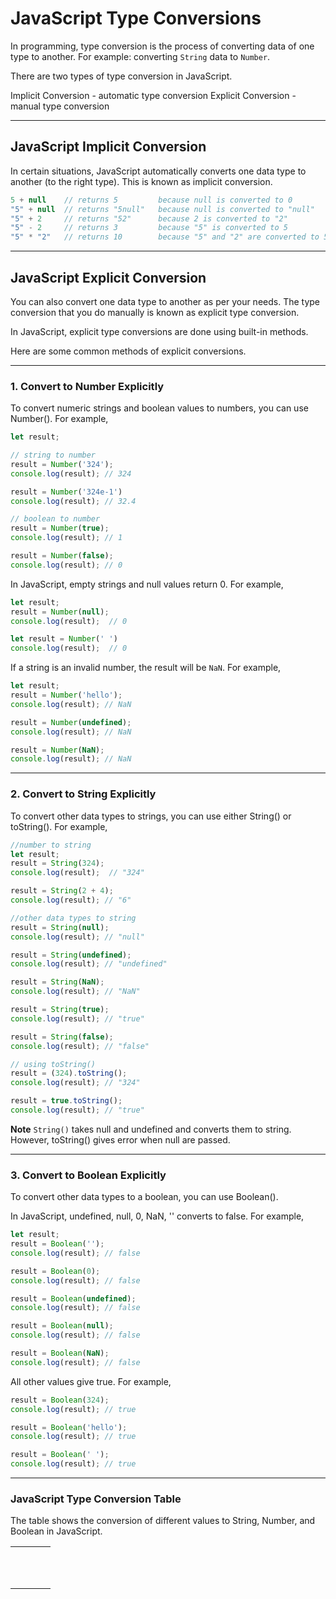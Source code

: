 # JavaScript Type Conversions
In programming, type conversion is the process of converting data of one type to another. For example: converting ```String``` data to ```Number```.

There are two types of type conversion in JavaScript.

Implicit Conversion - automatic type conversion
Explicit Conversion - manual type conversion

***

## JavaScript Implicit Conversion
In certain situations, JavaScript automatically converts one data type to another (to the right type). This is known as implicit conversion.

```js
5 + null    // returns 5         because null is converted to 0
"5" + null  // returns "5null"   because null is converted to "null"
"5" + 2     // returns "52"      because 2 is converted to "2"
"5" - 2     // returns 3         because "5" is converted to 5
"5" * "2"   // returns 10        because "5" and "2" are converted to 5 and 2
```

***

## JavaScript Explicit Conversion
You can also convert one data type to another as per your needs. The type conversion that you do manually is known as explicit type conversion.

In JavaScript, explicit type conversions are done using built-in methods.

Here are some common methods of explicit conversions.

***

### 1. Convert to Number Explicitly
To convert numeric strings and boolean values to numbers, you can use Number(). For example,

```js
let result;

// string to number
result = Number('324');
console.log(result); // 324

result = Number('324e-1')  
console.log(result); // 32.4

// boolean to number
result = Number(true);
console.log(result); // 1

result = Number(false);
console.log(result); // 0
```

In JavaScript, empty strings and null values return 0. For example,

```js
let result;
result = Number(null);
console.log(result);  // 0

let result = Number(' ')
console.log(result);  // 0
```

If a string is an invalid number, the result will be ```NaN```. For example,

```js
let result;
result = Number('hello');
console.log(result); // NaN

result = Number(undefined);
console.log(result); // NaN

result = Number(NaN);
console.log(result); // NaN
```

***

### 2. Convert to String Explicitly
To convert other data types to strings, you can use either String() or toString(). For example,

```js
//number to string
let result;
result = String(324);
console.log(result);  // "324"

result = String(2 + 4);
console.log(result); // "6"

//other data types to string
result = String(null);
console.log(result); // "null"

result = String(undefined);
console.log(result); // "undefined"

result = String(NaN);
console.log(result); // "NaN"

result = String(true);
console.log(result); // "true"

result = String(false);
console.log(result); // "false"

// using toString()
result = (324).toString();
console.log(result); // "324"

result = true.toString();
console.log(result); // "true"
```

**Note** ```String()``` takes null and undefined and converts them to string. However, toString() gives error when null are passed.

***

### 3. Convert to Boolean Explicitly
To convert other data types to a boolean, you can use Boolean().

In JavaScript, undefined, null, 0, NaN, '' converts to false. For example,

```js
let result;
result = Boolean('');
console.log(result); // false

result = Boolean(0);
console.log(result); // false

result = Boolean(undefined);
console.log(result); // false

result = Boolean(null);
console.log(result); // false

result = Boolean(NaN);
console.log(result); // false
```

All other values give true. For example,

```js
result = Boolean(324);
console.log(result); // true

result = Boolean('hello');
console.log(result); // true

result = Boolean(' ');
console.log(result); // true
```

***

### JavaScript Type Conversion Table
The table shows the conversion of different values to String, Number, and Boolean in JavaScript.

|   |   |   |   |
|---|---|---|---|
|   |   |   |   |
|   |   |   |   |
|   |   |   |   |
|   |   |   |   |
|   |   |   |   |
|   |   |   |   |
|   |   |   |   |
|   |   |   |   |
|   |   |   |   |
|   |   |   |   |
|   |   |   |   |